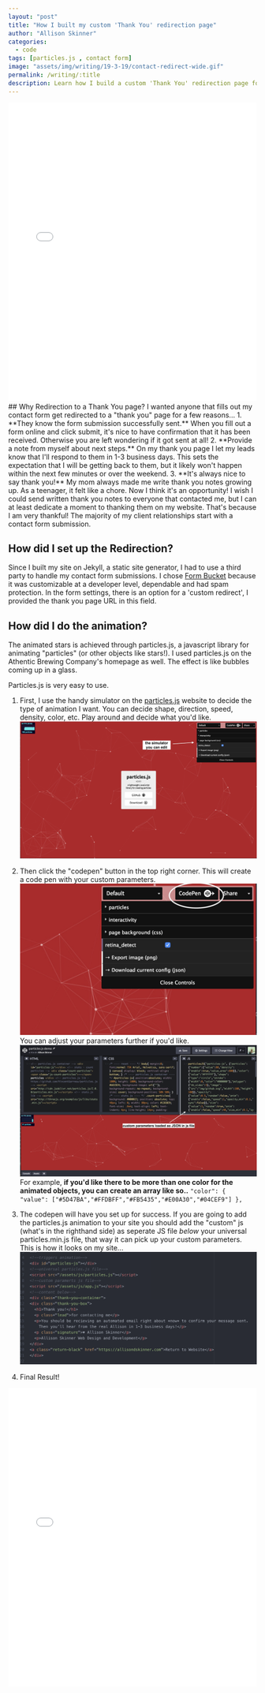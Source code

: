 ```yaml
---
layout: "post"
title: "How I built my custom 'Thank You' redirection page"
author: "Allison Skinner"
categories:
  - code
tags: [particles.js , contact form]
image: "assets/img/writing/19-3-19/contact-redirect-wide.gif"
permalink: /writing/:title
description: Learn how I build a custom 'Thank You' redirection page for my portfolio website.
---
```


<iframe height="605" style="width: 100%;" scrolling="no" title="particles.js demo" src="//codepen.io/adskinner/embed/drjvZY/?height=605&theme-id=light&default-tab=result" frameborder="no" allowtransparency="true" allowfullscreen="true">
  See the Pen <a href='https://codepen.io/adskinner/pen/drjvZY/'>particles.js demo</a> by Allison Skinner
  (<a href='https://codepen.io/adskinner'>@adskinner</a>) on <a href='https://codepen.io'>CodePen</a>.
</iframe>
## Why Redirection to a Thank You page?
I wanted anyone that fills out my contact form get redirected to a "thank you" page for a few reasons...
1. **They know the form submission successfully sent.** When you fill out a form online and click submit, it's nice to have confirmation that it has been received. Otherwise you are left wondering if it got sent at all!
2. **Provide a note from myself about next steps.** On my thank you page I let my leads know that I'll respond to them in 1-3 business days. This sets the expectation that I will be getting back to them, but it likely won't happen within the next few minutes or over the weekend.
3. **It's always nice to say thank you!** My mom always made me write thank you notes growing up. As a teenager, it felt like a chore. Now I think it's an opportunity! I wish I could send written thank you notes to everyone that contacted me, but I can at least dedicate a moment to thanking them on my website. That's because I am very thankful! The majority of my client relationships start with a contact form submission.

## How did I set up the Redirection?
Since I built my site on Jekyll, a static site generator, I had to use a third party to handle my contact form submissions. I chose [Form Bucket](https://www.formbucket.com/) because it was customizable at a developer level, dependable and had spam protection.
In the form settings, there is an option for a 'custom redirect', I provided the thank you page URL in this field.

## How did I do the animation?

The animated stars is achieved through particles.js, a javascript library for animating "particles" (or other objects like stars!).
I used particles.js on the Athentic Brewing Company's homepage as well. The effect is like bubbles coming up in a glass.

Particles.js is very easy to use.

1. First, I use the handy simulator on the [particles.js](https://vincentgarreau.com/particles.js/) website to decide the type of animation I want.
You can decide shape, direction, speed, density, color, etc. Play around and decide what you'd like.
![Particles.js simulator][1]

2. Then click the "codepen" button in the top right corner. This will create a code pen with your custom parameters.
![codepen button on particle.js simulator][2]
You can adjust your parameters further if you'd like.
![screenshot of codepen page][3]
For example, **if you'd like there to be more than one color for the animated objects, you can create an array like so..**
`"color": {
  "value": ["#5D47BA","#FFDBFF","#FB5435","#E00A30","#04CEF9"]
  },`

3. The codepen will have you set up for success. If you are going to add the particles.js animation to your site you should add the "custom" js (what's in the righthand side) as seperate JS file *below* your universal particles.min.js file, that way it can pick up your custom parameters.
This is how it looks on my site...
![screenshot of code on my site for particles.js simulator][4]

4. Final Result!
<iframe height="605" style="width: 100%;" scrolling="no" title="particles.js demo" src="//codepen.io/adskinner/embed/drjvZY/?height=605&theme-id=light&default-tab=result" frameborder="no" allowtransparency="true" allowfullscreen="true">
  See the Pen <a href='https://codepen.io/adskinner/pen/drjvZY/'>particles.js demo</a> by Allison Skinner
  (<a href='https://codepen.io/adskinner'>@adskinner</a>) on <a href='https://codepen.io'>CodePen</a>.
</iframe>



[1]:../assets/img/writing/19-3-19/screenshot1.jpg
[2]:../assets/img/writing/19-3-19/screenshot2.jpg
[3]:../assets/img/writing/19-3-19/screenshot4.png
[4]:../assets/img/writing/19-3-19/screenshot3.png

